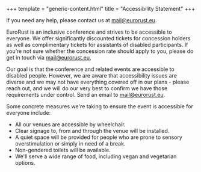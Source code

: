 +++
template = "generic-content.html"
title = "Accessibility Statement"
+++

<div class="box">
  <p>If you need any help, please contact us at <a href="mailto:mail@eurorust.eu">mail@eurorust.eu</a>.</p>
  <p>EuroRust is an inclusive conference and strives to be accessible to everyone. We offer significantly discounted tickets for concession holders as well as complimentary tickets for assistants of disabled participants. If you’re not sure whether the concession rate should apply to you, please do get in touch via <a href="mailto:mail@eurorust.eu">mail@eurorust.eu</a>,</p>
  <p>Our goal is that the conference and related events are accessible to disabled people. However, we are aware that accessibility issues are diverse and we may not have everything covered off in our plans - please reach out, and we will do our very best to confirm we have those requirements under control. Send an email to <a href="mailto:mail@eurorust.eu">mail@eurorust.eu</a>.</p>
  <p>Some concrete measures we're taking to ensure the event is accessible for everyone include:</p>
  <ul>
    <li>All our venues are accessible by wheelchair.</li>
    <li>Clear signage to, from and through the venue will be installed.</li>
    <li>A quiet space will be provided for people who are prone to sensory overstimulation or simply in need of a break.</li>
    <li>Non-gendered toilets will be available.</li>
    <li>We'll serve a wide range of food, including vegan and vegetarian options.</li>
  </ul>
</div>
